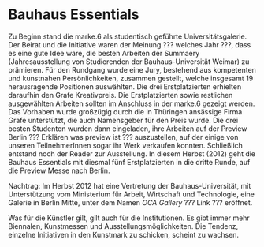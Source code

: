 # Bauhaus Essentials

Zu Beginn stand die marke.6 als studentisch geführte Universitätsgalerie. Der Beirat und die Initiative waren der Meinung ??? welches Jahr ???, dass es eine gute Idee wäre, die besten Arbeiten der Summaery 
(Jahresausstellung von Studierenden der Bauhaus-Universität Weimar) zu prämieren. 
Für den Rundgang wurde eine Jury, bestehend aus kompetenten und kunstnahen Persönlichkeiten, zusammen gestellt, welche insgesamt 19 herausragende Positionen auswählten. 
Die drei Erstplatzierten erhielten daraufhin den Grafe Kreativpreis. Die Erstplatzierten sowie restlichen ausgewählten Arbeiten sollten im Anschluss in der marke.6 gezeigt werden. 
Das Vorhaben wurde großzügig durch die in Thüringen ansässige Firma Grafe unterstützt, die auch Namensgeber für den Preis wurde. Die drei besten Studenten wurden dann eingeladen, ihre Arbeiten auf der Preview Berlin ??? Erklären was preview ist ???
auszustellen, auf der einige von unseren TeilnehmerInnen sogar ihr Werk verkaufen konnten. Schließlich entstand noch der Reader zur Ausstellung. In diesem Herbst (2012) geht die Bauhaus Essentials mit diesmal fünf Erstplatzierten in die dritte Runde, auf die Preview Messe nach Berlin.

Nachtrag: 
Im Herbst 2012 hat eine Vertretung der Bauhaus-Universität, mit Unterstützung vom Ministerium für Arbeit, Wirtschaft und Technologie, eine Galerie in Berlin Mitte, 
unter dem Namen *OCA Gallery* ??? Link ??? eröffnet.

Was für die Künstler gilt, gilt auch für die Institutionen. Es gibt immer mehr Biennalen, Kunstmessen und Ausstellungsmöglichkeiten.
Die Tendenz, einzelne Initiativen in den Kunstmark zu schicken, scheint zu wachsen.

